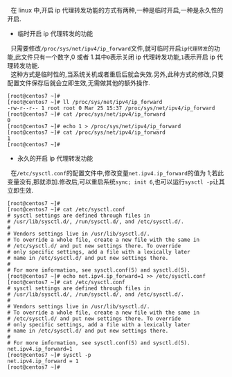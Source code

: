 &nbsp;&nbsp;在 linux 中,开启 ip 代理转发功能的方式有两种,一种是临时开启,一种是永久性的开启.

- 临时开启 ip 代理转发的功能

&nbsp;&nbsp;只需要修改`/proc/sys/net/ipv4/ip_forward`文件,就可临时开启`ip代理转发`的功能,此文件只有一个数字,0 或者 1.其中`0`表示关闭 ip 代理转发功能,`1`表示开启 ip 代理转发功能.  
&nbsp;&nbsp;这种方式是临时性的,当系统关机或者重启后就会失效.另外,此种方式的修改,只要配置文件保存后就会立即生效,无需做其他的额外操作.

```
[root@centos7 ~]#
[root@centos7 ~]# ll /proc/sys/net/ipv4/ip_forward
-rw-r--r-- 1 root root 0 Mar 25 15:37 /proc/sys/net/ipv4/ip_forward
[root@centos7 ~]# cat /proc/sys/net/ipv4/ip_forward
0
[root@centos7 ~]# echo 1 > /proc/sys/net/ipv4/ip_forward
[root@centos7 ~]# cat /proc/sys/net/ipv4/ip_forward
1
[root@centos7 ~]#
```

- 永久的开启 ip 代理转发功能

&nbsp;&nbsp;在`/etc/sysctl.conf`的配置文件中,修改变量`net.ipv4.ip_forward`的值为 1;若此变量没有,那就添加.修改后,可以重启系统`sync; init 6`,也可以运行`sysctl -p`让其立即生效.

```
[root@centos7 ~]#
[root@centos7 ~]# cat /etc/sysctl.conf
# sysctl settings are defined through files in
# /usr/lib/sysctl.d/, /run/sysctl.d/, and /etc/sysctl.d/.
#
# Vendors settings live in /usr/lib/sysctl.d/.
# To override a whole file, create a new file with the same in
# /etc/sysctl.d/ and put new settings there. To override
# only specific settings, add a file with a lexically later
# name in /etc/sysctl.d/ and put new settings there.
#
# For more information, see sysctl.conf(5) and sysctl.d(5).
[root@centos7 ~]# echo net.ipv4.ip_forward=1 >> /etc/sysctl.conf
[root@centos7 ~]# cat /etc/sysctl.conf
# sysctl settings are defined through files in
# /usr/lib/sysctl.d/, /run/sysctl.d/, and /etc/sysctl.d/.
#
# Vendors settings live in /usr/lib/sysctl.d/.
# To override a whole file, create a new file with the same in
# /etc/sysctl.d/ and put new settings there. To override
# only specific settings, add a file with a lexically later
# name in /etc/sysctl.d/ and put new settings there.
#
# For more information, see sysctl.conf(5) and sysctl.d(5).
net.ipv4.ip_forward=1
[root@centos7 ~]# sysctl -p
net.ipv4.ip_forward = 1
[root@centos7 ~]#
```
